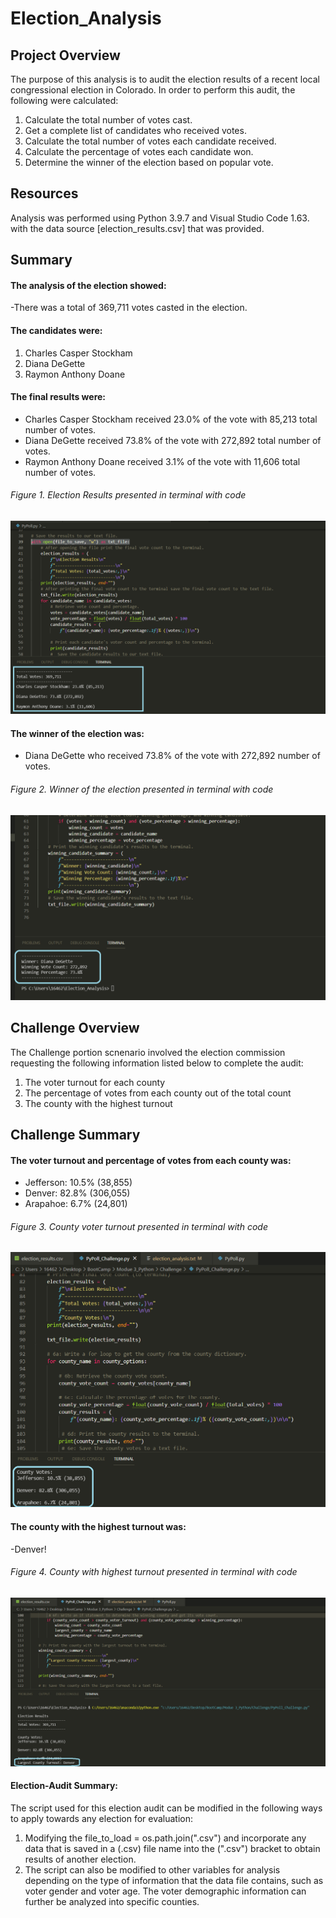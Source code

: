 # Election_Analysis

## Project Overview
The purpose of this analysis is to audit the election results of a recent local congressional election in Colorado.
In order to perform this audit, the following were calculated: 
1. Calculate the total number of votes cast.
2. Get a complete list of candidates who received votes.
3. Calculate the total number of votes each candidate received.
4. Calculate the percentage of votes each candidate won.
5. Determine the winner of the election based on popular vote.
## Resources
Analysis was performed using Python 3.9.7 and Visual Studio Code 1.63. with the data source [election_results.csv] that was provided.
## Summary
#### The analysis of the election showed:
-There was a total of 369,711 votes casted in the election.
#### The candidates were:
   1. Charles Casper Stockham
   2. Diana DeGette 
   3. Raymon Anthony Doane
#### The final results were:
  - Charles Casper Stockham received 23.0% of the vote with 85,213 total number of votes.
  - Diana DeGette received 73.8% of the vote with 272,892 total number of votes.
  - Raymon Anthony Doane received 3.1% of the vote with 11,606 total number of votes.
###### Figure 1. Election Results presented in terminal with code
![Election_results](Election_results.png)
#### The winner of the election was:
  - Diana DeGette who received 73.8% of the vote with 272,892 number of votes.
###### Figure 2. Winner of the election presented in terminal with code
![Election_winner](Election_winner.png)
## Challenge Overview
The Challenge portion scnenario involved the election commission requesting the following information listed below to complete the audit:
1. The voter turnout for each county
2. The percentage of votes from each county out of the total count
3. The county with the highest turnout
## Challenge Summary
#### The voter turnout and percentage of votes from each county was:
- Jefferson: 10.5% (38,855)
- Denver: 82.8% (306,055)
- Arapahoe: 6.7% (24,801)
###### Figure 3. County voter turnout presented in terminal with code
![County_results](County_results.png)
#### The county with the highest turnout was:
-Denver!
###### Figure 4. County with highest turnout presented in terminal with code
![Largest_county](Largest_county.png)
#### Election-Audit Summary: 
The script used for this election audit can be modified in the following ways to apply towards any election for evaluation:
1. Modifying the file_to_load = os.path.join(".csv") and incorporate any data that is saved in a (.csv) file name into the (".csv") bracket to obtain results of another election.
2. The script can also be modified to other variables for analysis depending on the type of information that the data file contains, such as voter gender and voter age. The voter demographic information can further be analyzed into specific counties.



